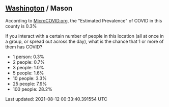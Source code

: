 
## [Washington](/united-states/washington) / Mason

According to [MicroCOVID.org](http://microcovid.org),
the "Estimated Prevalence" of COVID in this county is 0.3%

If you interact with a certain number of people in this location
(all at once in a group, or spread out across the day), what is the chance that
1 or more of them has COVID?

- 1 person: 0.3%
- 2 people: 0.7%
- 3 people: 1.0%
- 5 people: 1.6%
- 10 people: 3.3%
- 25 people: 7.9%
- 100 people: 28.2%

Last updated: 2021-08-12 00:33:40.391554 UTC
